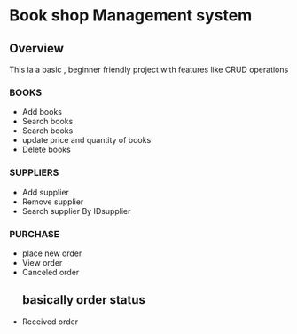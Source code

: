 <h1>Book shop Management system</h1>
<h2>Overview</h2>
<p>This ia a basic , beginner friendly project with features like CRUD operations</p>
<h3>BOOKS</h3>
<ul>
  <li>Add books</li>
  <li>Search books</li>
  <li>Search books</li>
  <li>update price and quantity of books</li>
  <li>Delete books</li>
</ul>
<h3>SUPPLIERS</h3>
<ul>
  <li>Add supplier</li>
  <li>Remove supplier</li>
  <li>Search supplier By IDsupplier</li>
</ul>
<h3>PURCHASE</h3>
<ul>
  <li>place new order</li>
  <li> View order</li>
  <li>Canceled order</li>  <h2>basically order status</h2>
  <li> Received order</li>
 
</ul>

